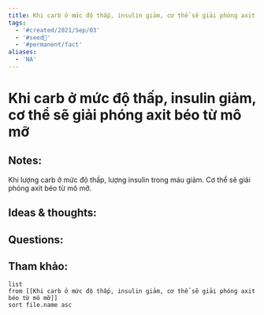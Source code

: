 ```yaml
---
title: Khi carb ở mức độ thấp, insulin giảm, cơ thể sẽ giải phóng axit béo từ mô mỡ
tags:
  - '#created/2021/Sep/03'
  - '#seed🥜'
  - '#permanent/fact'
aliases:
  - 'NA'
---
```

# Khi carb ở mức độ thấp, insulin giảm, cơ thể sẽ giải phóng axit béo từ mô mỡ

## Notes:
Khi lượng carb ở mức độ thấp, lượng insulin trong máu giảm. Cơ thể sẽ giải phóng axit béo từ mô mỡ. 

## Ideas & thoughts:

## Questions:


## Tham khảo:
```dataview
list
from [[Khi carb ở mức độ thấp, insulin giảm, cơ thể sẽ giải phóng axit béo từ mô mỡ]]
sort file.name asc
```